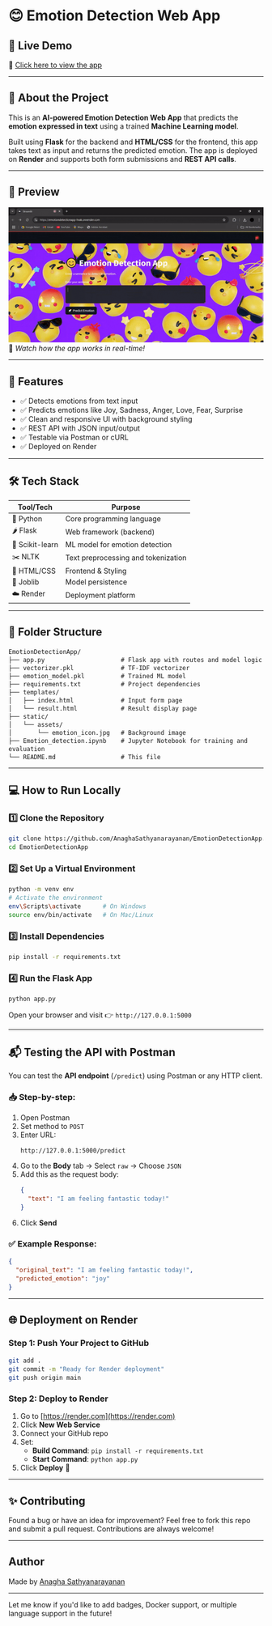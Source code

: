 
# 😊 Emotion Detection Web App  

## 🚀 Live Demo  
🔗 [Click here to view the app](https://emotiondetectionapp-hrak.onrender.com)

---

## 📌 About the Project  
This is an **AI-powered Emotion Detection Web App** that predicts the **emotion expressed in text** using a trained **Machine Learning model**.  

Built using **Flask** for the backend and **HTML/CSS** for the frontend, this app takes text as input and returns the predicted emotion. The app is deployed on **Render** and supports both form submissions and **REST API calls**.

---

## 🎥 Preview  
![Streaming GIF](https://github.com/AnaghaSathyanarayanan/EmotionDetectionApp/blob/main/assets/demo.gif)  
📌 *Watch how the app works in real-time!*

---

## 🎯 Features  
- ✅ Detects emotions from text input  
- ✅ Predicts emotions like Joy, Sadness, Anger, Love, Fear, Surprise  
- ✅ Clean and responsive UI with background styling  
- ✅ REST API with JSON input/output  
- ✅ Testable via Postman or cURL  
- ✅ Deployed on Render  

---

## 🛠️ Tech Stack  

| Tool/Tech       | Purpose                            |
|-----------------|------------------------------------|
| 🐍 Python        | Core programming language          |
| 🌶 Flask         | Web framework (backend)            |
| 🧠 Scikit-learn  | ML model for emotion detection     |
| ✂️ NLTK          | Text preprocessing and tokenization|
| 🎨 HTML/CSS      | Frontend & Styling                 |
| 📁 Joblib        | Model persistence                  |
| ☁️ Render        | Deployment platform                |

---

## 📂 Folder Structure  

```
EmotionDetectionApp/
├── app.py                     # Flask app with routes and model logic
├── vectorizer.pkl             # TF-IDF vectorizer
├── emotion_model.pkl          # Trained ML model
├── requirements.txt           # Project dependencies
├── templates/
│   ├── index.html             # Input form page
│   └── result.html            # Result display page
├── static/
│   └── assets/
│       └── emotion_icon.jpg   # Background image
├── Emotion_detection.ipynb    # Jupyter Notebook for training and evaluation
└── README.md                  # This file
```

---

## 💻 How to Run Locally  

### 1️⃣ Clone the Repository  
```bash
git clone https://github.com/AnaghaSathyanarayanan/EmotionDetectionApp.git
cd EmotionDetectionApp
```

### 2️⃣ Set Up a Virtual Environment  
```bash
python -m venv env
# Activate the environment
env\Scripts\activate      # On Windows
source env/bin/activate   # On Mac/Linux
```

### 3️⃣ Install Dependencies  
```bash
pip install -r requirements.txt
```

### 4️⃣ Run the Flask App  
```bash
python app.py
```

Open your browser and visit 👉 `http://127.0.0.1:5000`

---

## 📬 Testing the API with Postman  

You can test the **API endpoint** (`/predict`) using Postman or any HTTP client.

### 📥 Step-by-step:  

1. Open Postman  
2. Set method to `POST`  
3. Enter URL:  
   ```
   http://127.0.0.1:5000/predict
   ```
4. Go to the **Body** tab → Select `raw` → Choose `JSON`  
5. Add this as the request body:
   ```json
   {
     "text": "I am feeling fantastic today!"
   }
   ```
6. Click **Send**

### ✅ Example Response:
```json
{
  "original_text": "I am feeling fantastic today!",
  "predicted_emotion": "joy"
}
```

---

## 🌐 Deployment on Render  

### Step 1: Push Your Project to GitHub  
```bash
git add .
git commit -m "Ready for Render deployment"
git push origin main
```

### Step 2: Deploy to Render  
1. Go to [https://render.com](https://render.com)  
2. Click **New Web Service**  
3. Connect your GitHub repo  
4. Set:
   - **Build Command**: `pip install -r requirements.txt`
   - **Start Command**: `python app.py`  
5. Click **Deploy** 🎉  

---

## ✨ Contributing  

Found a bug or have an idea for improvement? Feel free to fork this repo and submit a pull request. Contributions are always welcome!

---

##  Author  
Made by [Anagha Sathyanarayanan](https://github.com/AnaghaSathyanarayanan)

---

Let me know if you'd like to add badges, Docker support, or multiple language support in the future!
